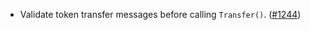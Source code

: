 - Validate token transfer messages before calling `Transfer()`.
  ([\#1244](https://github.com/cosmos/interchain-security/pull/1244))